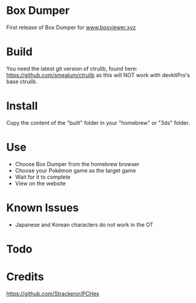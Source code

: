 # Box Dumper
First release of Box Dumper for www.boxviewer.xyz

# Build
You need the latest git version of ctrulib, found here: https://github.com/smealum/ctrulib
as this will NOT work with devkitPro's base ctrulib.

# Install
Copy the content of the "built" folder in your "homebrew" or "3ds" folder.

# Use
* Choose Box Dumper from the homebrew browser
* Choose your Pokémon game as the target game
* Wait for it to complete
* View on the website

# Known Issues

* Japanese and Korean characters do not work in the OT

# Todo

# Credits

https://github.com/Strackeror/PCHex
